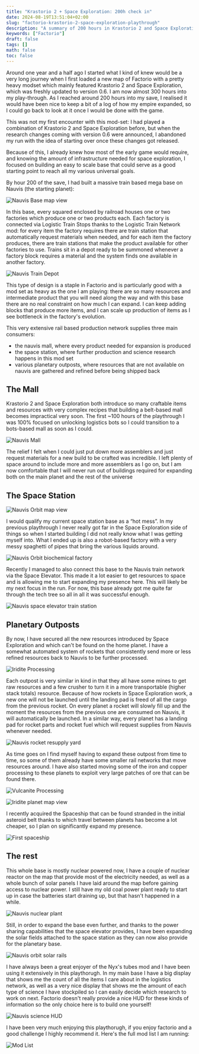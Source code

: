 ```yaml
---
title: "Krastorio 2 + Space Exploration: 200h check in"
date: 2024-08-19T13:51:04+02:00
slug: "factorio-krastorio-2-space-exploration-playthrough"
description: "A summary of 200 hours in Krastorio 2 and Space Exploration (0.6)"
keywords: ["Factorio"]
draft: false
tags: []
math: false
toc: false
---
```


Around one year and a half ago I started what I kind of knew would be a very long journey when I first loaded a new map of Factorio with a pretty heavy modset which mainly featured Krastorio 2 and Space Exploration, which was freshly updated to version 0.6. I am now almost 300 hours into my play-through. As I reached around 200 hours into my save, I realised it would have been nice to keep a bit of a log of how my empire expanded, so I could go back to look at it once I would be done with the game.

This was not my first encounter with this mod-set: I had played a combination of Krastorio 2 and Space Exploration before, but when the research changes coming with version 0.6 were announced, I abandoned my run with the idea of starting over once these changes got released.

Because of this, I already knew how most of the early game would require, and knowing the amount of infrastructure needed for space exploration, I focused on building an easy to scale base that could serve as a good starting point to reach all my various universal goals.

By hour 200 of the save, I had built a massive train based mega base on Nauvis (the starting planet):

![Nauvis Base map view](/images/factorio-200h/nauvis-base-mapview.png)

In this base, every squared enclosed by railroad houses one or two factories which produce one or two products each. Each factory is connected via Logistic Train Stops thanks to the Logistic Train Network mod: for every item the factory requires there are train station that automatically request materials when needed, and for each item the factory produces, there are train stations that make the product available for other factories to use. Trains sit in a depot ready to be summoned whenever a factory block requires a material and the system finds one available in another factory.

![Nauvis Train Depot](/images/factorio-200h/nauvis-base-train-depot.png)

This type of design is a staple in Factorio and is particularly good with a mod set as heavy as the one I am playing: there are so many resources and intermediate product that you will need along the way and with this base there are no real constraint on how much I can expand. I can keep adding blocks that produce more items, and I can scale up production of items as I see bottleneck in the factory's evolution.

This very extensive rail based production network supplies three main consumers:

- the nauvis mall, where every product needed for expansion is produced
- the space station, where further production and science research happens in this mod set
- various planetary outposts, where resources that are not available on nauvis are gathered and refined before being shipped back

## The Mall

Krastorio 2 and Space Exploration both introduce so many craftable items and resources with very complex recipes that building a belt-based mall becomes impractical very soon. The first ~100 hours of the playthrough I was 100% focused on unlocking logistics bots so I could transition to a bots-based mall as soon as I could.

![Nauvis Mall](/images/factorio-200h/nauvis-base-mall.png)

The relief I felt when I could just put down more assemblers and just request materials for a new build to be crafted was incredible. I left plenty of space around to include more and more assemblers as I go on, but I am now comfortable that I will never run out of buildings required for expanding both on the main planet and the rest of the universe

## The Space Station

![Nauvis Orbit map view](/images/factorio-200h/nauvis-orbit-base-mapview.png)

I would qualify my current space station base as a “hot mess”. In my previous playthrough I never really got far in the Space Exploration side of things so when I started building I did not really know what I was getting myself into. What I ended up is also a robot-based factory with a very messy spaghetti of pipes that bring the various liquids around. 

![Nauvis Orbit biochemical factory](/images/factorio-200h/nauvis-orbit-base-biochemical-area.png)

Recently I managed to also connect this base to the Nauvis train network via the Space Elevator. This made it a lot easier to get resources to space and is allowing me to start expanding my presence here. This will likely be my next focus in the run. For now, this base already got me quite far through the tech tree so all in all it was successful enough.

![Nauvis space elevator train station](/images/factorio-200h/nauvis-base-space-elevator-station.png)

## Planetary Outposts

By now, I have secured all the new resources introduced by Space Exploration and which can't be found on the home planet. I have a somewhat automated system of rockets that consistently send more or less refined resources back to Nauvis to be further processed.

![Iridite Processing](/images/factorio-200h/gibil-base-iridite-processing.png)

Each outpost is very similar in kind in that they all have some mines to get raw resources and a few crusher to turn it in a more transportable (higher stack totals) resource. Because of how rockets in Space Exploration work, a new one will not be launched until the landing pad is freed of all the cargo from the previous rocket. On every planet a rocket will slowly fill up and the moment the resources from the previous one are consumed on Nauvis, it will automatically be launched. In a similar way, every planet has a landing pad for rocket parts and rocket fuel which will request supplies from Nauvis whenever needed.

![Nauvis rocket resupply yard](/images/factorio-200h/nauvis-base-rocket-yard.png)

As time goes on I find myself having to expand these outpost from time to time, so some of them already have some smaller rail networks that move resources around. I have also started moving some of the iron and copper processing to these planets to exploit very large patches of ore that can be found there. 

![Vulcanite Processing](/images/factorio-200h/mariel-base-vulcanite.png)

![Iridite planet map view](/images/factorio-200h/gibil-map-view-iridite.png)


I recently acquired the Spaceship that can be found stranded in the initial asteroid belt thanks to which travel between planets has become a lot cheaper, so I plan on significantly expand my presence.

![First spaceship](/images/factorio-200h/first-spaceship.png)

## The rest

This whole base is mostly nuclear powered now, I have a couple of nuclear reactor on the map that provide most of the electricity needed, as well as a whole bunch of solar panels I have laid around the map before gaining access to nuclear power. I still have my old coal power plant ready to start up in case the batteries start draining up, but that hasn't happened in a while.

![Nauvis nuclear plant](/images/factorio-200h/nauvis-base-main-nuclear-plant.png)

Still, in order to expand the base even further, and thanks to the power sharing capabilities that the space elevator provides, I have been expanding the solar fields attached to the space station as they can now also provide for the planetary base.

![Nauvis orbit solar rails](/images/nauvis-orbit-solar-rails.png)

I have always been a great enjoyer of the Nyx's tubes mod and I have been using it extensively in this playthorugh. In my main base I have a big display that shows me the count of all the items I care about in the logistics network, as well as a very nice display that shows me the amount of each type of science I have stockpiled so I can easily decide which research to work on next. Factorio doesn't really provide a nice HUD for these kinds of information so the only choice here is to build one yourself!

![Nauvis science HUD](/images/factorio-200h/nauvis-base-science-display.png)

I have been very much enjoying this playthorugh, if you enjoy factorio and a good challenge I highly recommend it. Here's the full mod list I am running:

![Mod List](/images/factorio-200h/modlist.png)
